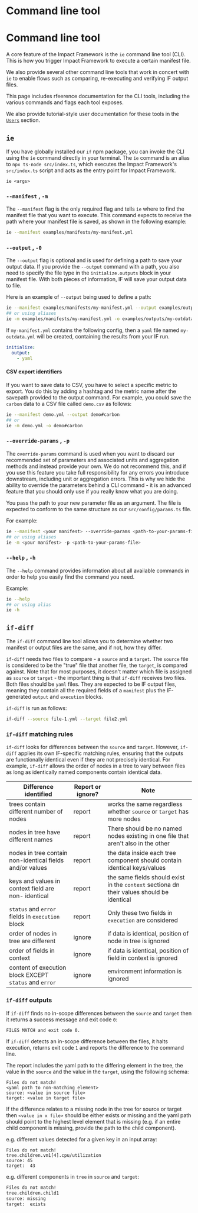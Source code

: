 # Command line tool 

# Command line tool 

A core feature of the Impact Framework is the `ie` command line tool (CLI). This is how you trigger Impact Framework to execute a certain manifest file. 

We also provide several other command line tools that work in concert with `ie` to enable flows such as comparing, re-executing and verifying IF output files.

This page includes rfeerence documentation for the CLI tools, including the various commands and flags each tool exposes. 

We also provide tutorial-style user documentation for these tools in the [`Users`](../users/) section.


## `ie`

If you have globally installed our `if` npm package, you can invoke the CLI using the `ie` command directly in your terminal. The `ie` command is an alias to `npx ts-node src/index.ts`, which executes the Impact Framework's `src/index.ts` script and acts as the entry point for Impact Framework.

`ie <args>`

### `--manifest` , `-m`

The `--manifest` flag is the only required flag and tells `ie` where to find the manifest file that you want to execute. This command expects to receive the path where your manifest file is saved, as shown in the following example:

```sh
ie --manifest examples/manifests/my-manifest.yml
```

###  `--output` , `-0`

The `--output` flag is optional and is used for defining a path to save your output data. If you provide the `--output` command with a path, you also need to specify the file type in the `initialize.outputs` block in your manifest file. With both pieces of information, IF will save your output data to file.  

Here is an example of `--output` being used to define a path:

```sh
ie --manifest examples/manifests/my-manifest.yml --output examples/outputs/my-outdata
## or using aliases
ie -m examples/manifests/my-manifest.yml -o examples/outputs/my-outdata
```

If `my-manifest.yml` contains the following config, then a `yaml` file named `my-outdata.yml` will be created, containing the results from your IF run.

```yaml
initialize:
  output:
    - yaml
```

#### CSV export identifiers

If you want to save data to CSV, you have to select a specific metric to export. You do this by adding a hashtag and the metric name after the savepath provided to the output command. For example, you could save the `carbon` data to a CSV file called `demo.csv` as follows:


```sh
ie --manifest demo.yml --output demo#carbon
## or
ie -m demo.yml -o demo#carbon
```


### `--override-params` , `-p`

The `override-params` command is used when you want to discard our recommended set of parameters and associated units and aggregation methods and instead provide your own. We do not recommend this, and if you use this feature you take full responsibility for any errors you introduce downstream, including unit or aggregation errors. This is why we hide the ability to override the parameters behind a CLI command - it is an advanced feature that you should only use if you really know what you are doing. 

You pass the path to your new parameter file as an argument. The file is expected to conform to the same structure as our `src/config/params.ts` file.

For example:

```sh
ie --manifest <your manifest> --override-params <path-to-your-params-file>
## or using aliases
ie -m <your manifest> -p <path-to-your-params-file>
```


### `--help` , `-h`

The `--help` command provides information about all available commands in order to help you easily find the command you need.

Example:
```sh
ie --help
## or using alias
ie -h
```


## `if-diff`

The `if-diff` command line tool allows you to determine whether two manifest or output files are the same, and if not, how they differ.

`if-diff` needs two files to compare - a `source` and a `target`. The `source` file is considered to be the "true" file that another file, the `target`, is compared against. Note that for most purposes, it doesn't matter which file is assigned as `source` or `target` - the important thing is that `if-diff` receives two files. Both files should be `yaml` files. They are expected to be IF output files, meaning they contain all the required fields of a `manifest` plus the IF-generated `output` and `execution` blocks.

`if-diff` is run as follows:

```sh
if-diff --source file-1.yml --target file2.yml
```

### `if-diff` matching rules

`if-diff` looks for differences between the `source` and `target`. However, `if-diff` applies its own IF-specific matching rules, ensuring that the outputs are functionally identical even if they are not precisely identical. For example, `if-diff` allows the order of nodes in a  tree to vary between files as long as identically named components contain identical data.

| Difference identified                                    | Report or ignore? | Note                                                                                       |
| -------------------------------------------------------- | ----------------- | ------------------------------------------------------------------------------------------ |
| trees contain different number of nodes                  | report            | works the same regardless whether `source` or `target` has more nodes                      |
| nodes in tree have different names                       | report            | There should be no named nodes existing in one file that aren't also in the other          |
| nodes in tree contain non-identical fields and/or values | report            | the data inside each tree component should contain identical keys/values                   |
| keys and values in context field are non- identical      | report            | the same fields should exist in the `context` sectiona dn their values should be identical |
| `status` and `error` fields in `execution` block         | report            | Only these two fields in `execution` are considered                                        |
| order of nodes in tree are different                     | ignore            | if data is identical, position of node in tree is ignored                                  |
| order of fields in context                               | ignore            | if data is identical, position of field in context is ignored                              |
| content of execution block EXCEPT `status` and `error`   | ignore            | environment information is ignored                                                         |



### `if-diff` outputs


If `if-diff` finds no in-scope differences between the `source` and `target` then it returns a success message and exit code `0`: 

```sh
FILES MATCH and exit code 0.
```

If `if-diff` detects an in-scope difference between the files, it halts execution, returns exit code `1` and reports the difference to the command line. 

The report includes the yaml path to the differing element in the tree, the value in the `source` and the value in the `target`, using the following schema:

```
Files do not match!
<yaml path to non-matching element>
source: <value in source file>
target: <value in target file>
```

If the difference relates to a missing node in the tree for source or target then `<value in x file>` should be either exists or missing and the yaml path should point to the highest level element that is missing (e.g. if an entire child component is missing, provide the path to the child component).

e.g. different values detected for a given key in an input array:

```
Files do not match!
tree.children.vm1[4].cpu/utilization
source: 45
target:  43
```


e.g. different components in `tree` in `source` and `target`:

```sh
Files do not match!
tree.children.child1
source: missing
target:  exists
```
